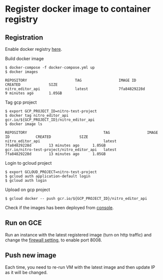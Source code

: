 # Register docker image to container registry
## Registration
Enable docker registry [here](https://console.cloud.google.com/apis/library/containerregistry.googleapis.com?project=nitro-test-project).

Build docker image
```
$ docker-compose -f docker-compose.yml up
$ docker images

REPOSITORY                      TAG                 IMAGE ID            CREATED             SIZE
nitro_editor_api                latest              7fa84829228d        9 minutes ago       1.05GB       
```

Tag gcp project
```
$ export GCP_PROJECT_ID=nitro-test-project
$ docker tag nitro_editor_api gcr.io/${GCP_PROJECT_ID}/nitro_editor_api
$ docker image ls

REPOSITORY                                   TAG                 IMAGE ID            CREATED             SIZE
nitro_editor_api                             latest              7fa84829228d        13 minutes ago      1.05GB
gcr.io/nitro-test-project/nitro_editor_api   latest              7fa84829228d        13 minutes ago      1.05GB
```

Login to gcloud project
```
$ export GCLOUD_PROJECT=nitro-test-project
$ gcloud auth application-default login
$ gcloud auth login
```

Upload on gcp project

```
$ gcloud docker -- push gcr.io/${GCP_PROJECT_ID}/nitro_editor_api
```

Check if the images has been deployed from [console](https://console.cloud.google.com/gcr/images/nitro-test-project?project=nitro-test-project).

## Run on GCE
Run an instance with the latest registered image (turn on http traffic) and
change the [firewall setting](https://console.cloud.google.com/networking/firewalls/details/default-allow-http?project=nitro-test-project&applicableToInstancesTablesize=50),
to enable port 8008. 

## Push new image
Each time, you need to re-run VM with the latest image and then update IP as it will be changed.

